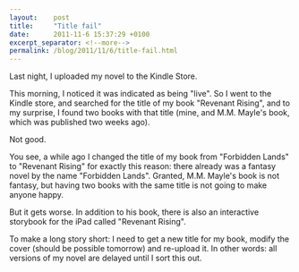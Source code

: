 ```yaml
---
layout:    post
title:     "Title fail"
date:      2011-11-6 15:37:29 +0100
excerpt_separator: <!--more-->
permalink: /blog/2011/11/6/title-fail.html
---
```


Last night, I uploaded my novel to the Kindle Store.

This morning, I noticed it was indicated as being &quot;live&quot;. So I went to the Kindle store, and searched for the title of my book &quot;Revenant Rising&quot;, and to my surprise, I found two books with that title (mine, and M.M. Mayle's book, which was published two weeks ago).

<!--more-->
Not good.

You see, a while ago I changed the title of my book from &quot;Forbidden Lands&quot; to &quot;Revenant Rising&quot; for exactly this reason: there already was a fantasy novel by the name &quot;Forbidden Lands&quot;. Granted, M.M. Mayle's book is not fantasy, but having two books with the same title is not going to make anyone happy.

But it gets worse. In addition to his book, there is also an interactive storybook for the iPad called &quot;Revenant Rising&quot;.

To make a long story short: I need to get a new title for my book, modify the cover (should be possible tomorrow) and re-upload it. In other words: all versions of my novel are delayed until I sort this out.
